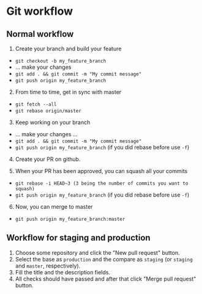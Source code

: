 # Git workflow

## Normal workflow

1. Create your branch and build your feature

  * `git checkout -b my_feature_branch`
  * ... make your changes
  * `git add . && git commit -m "My commit message"`
  * `git push origin my_feature_branch`

2. From time to time, get in sync with master

  * `git fetch --all`
  * `git rebase origin/master`

3. Keep working on your branch

  * ... make your changes ...
  * `git add . && git commit -m "My commit message"`
  * `git push origin my_feature_branch` (if you did rebase before use `-f`)

4. Create your PR on github.

5. When your PR has been approved, you can squash all your commits		 
  
  * `git rebase -i HEAD~3 (3 being the number of commits you want to squash)`		
  * `git push origin my_feature_branch` (if you did rebase before use `-f`)

6. Now, you can merge to master
  * `git push origin my_feature_branch:master `

## Workflow for staging and production

1. Choose some repository and click the "New pull request" button.
2. Select the base as `production` and the compare as `staging` (or `staging` and `master`, respectively).
3. Fill the title and the description fields.
4. All checks should have passed and after that click "Merge pull request" button.
